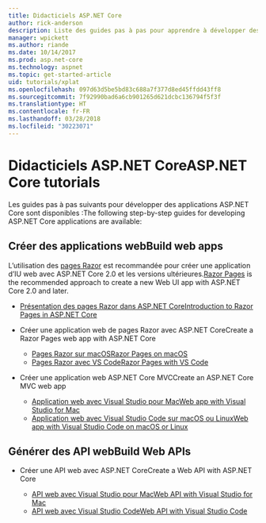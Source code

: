 ```yaml
---
title: Didacticiels ASP.NET Core
author: rick-anderson
description: Liste des guides pas à pas pour apprendre à développer des applications ASP.NET Core.
manager: wpickett
ms.author: riande
ms.date: 10/14/2017
ms.prod: asp.net-core
ms.technology: aspnet
ms.topic: get-started-article
uid: tutorials/xplat
ms.openlocfilehash: 097d63d5be5bd83c688a7f377d8ed45ffdd43ff8
ms.sourcegitcommit: 7f92990bad6a6cb901265d621dcbc136794f5f3f
ms.translationtype: HT
ms.contentlocale: fr-FR
ms.lasthandoff: 03/28/2018
ms.locfileid: "30223071"
---
```

# <a name="aspnet-core-tutorials"></a><span data-ttu-id="fc54b-103">Didacticiels ASP.NET Core</span><span class="sxs-lookup"><span data-stu-id="fc54b-103">ASP.NET Core tutorials</span></span>

<span data-ttu-id="fc54b-104">Les guides pas à pas suivants pour développer des applications ASP.NET Core sont disponibles :</span><span class="sxs-lookup"><span data-stu-id="fc54b-104">The following step-by-step guides for developing ASP.NET Core applications are available:</span></span>

## <a name="build-web-apps"></a><span data-ttu-id="fc54b-105">Créer des applications web</span><span class="sxs-lookup"><span data-stu-id="fc54b-105">Build web apps</span></span>

<span data-ttu-id="fc54b-106">L’utilisation des [pages Razor](xref:mvc/razor-pages/index) est recommandée pour créer une application d’IU web avec ASP.NET Core 2.0 et les versions ultérieures.</span><span class="sxs-lookup"><span data-stu-id="fc54b-106">[Razor Pages](xref:mvc/razor-pages/index) is the recommended approach to create a new Web UI app with ASP.NET Core 2.0 and later.</span></span>

* [<span data-ttu-id="fc54b-107">Présentation des pages Razor dans ASP.NET Core</span><span class="sxs-lookup"><span data-stu-id="fc54b-107">Introduction to Razor Pages in ASP.NET Core</span></span>](xref:mvc/razor-pages/index)
* <span data-ttu-id="fc54b-108">Créer une application web de pages Razor avec ASP.NET Core</span><span class="sxs-lookup"><span data-stu-id="fc54b-108">Create a Razor Pages web app with ASP.NET Core</span></span>

   * [<span data-ttu-id="fc54b-109">Pages Razor sur macOS</span><span class="sxs-lookup"><span data-stu-id="fc54b-109">Razor Pages on macOS</span></span>](xref:tutorials/razor-pages-mac/index)
   * [<span data-ttu-id="fc54b-110">Pages Razor avec VS Code</span><span class="sxs-lookup"><span data-stu-id="fc54b-110">Razor Pages with VS Code</span></span>](xref:tutorials/razor-pages-vsc/index)  

* <span data-ttu-id="fc54b-111">Créer une application web ASP.NET Core MVC</span><span class="sxs-lookup"><span data-stu-id="fc54b-111">Create an ASP.NET Core MVC web app</span></span>

   * [<span data-ttu-id="fc54b-112">Application web avec Visual Studio pour Mac</span><span class="sxs-lookup"><span data-stu-id="fc54b-112">Web app with Visual Studio for Mac</span></span>](first-mvc-app-mac/index.md)
   * [<span data-ttu-id="fc54b-113">Application web avec Visual Studio Code sur macOS ou Linux</span><span class="sxs-lookup"><span data-stu-id="fc54b-113">Web app with Visual Studio Code on macOS or Linux</span></span>](first-mvc-app-xplat/index.md)

## <a name="build-web-apis"></a><span data-ttu-id="fc54b-114">Générer des API web</span><span class="sxs-lookup"><span data-stu-id="fc54b-114">Build Web APIs</span></span>
* <span data-ttu-id="fc54b-115">Créer une API web avec ASP.NET Core</span><span class="sxs-lookup"><span data-stu-id="fc54b-115">Create a Web API with ASP.NET Core</span></span>

  * [<span data-ttu-id="fc54b-116">API web avec Visual Studio pour Mac</span><span class="sxs-lookup"><span data-stu-id="fc54b-116">Web API with Visual Studio for Mac</span></span>](xref:tutorials/first-web-api-mac)
  * [<span data-ttu-id="fc54b-117">API web avec Visual Studio Code</span><span class="sxs-lookup"><span data-stu-id="fc54b-117">Web API with Visual Studio Code</span></span>](web-api-vsc.md)

